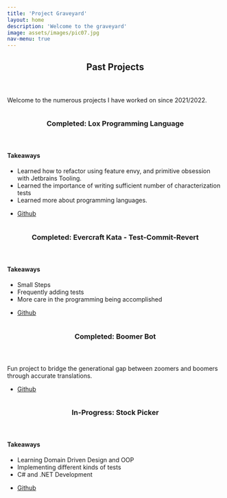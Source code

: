 ```yaml
---
title: 'Project Graveyard'
layout: home
description: 'Welcome to the graveyard'
image: assets/images/pic07.jpg
nav-menu: true
---
```


<!-- Main -->
<div id="main">

<!-- One -->
<section id="one">
	<div class="inner">
		<header class="major">
			<h2>Past Projects</h2>
		</header>
		<p>Welcome to the numerous projects I have worked on since 2021/2022.</p>
	</div>
</section>

<!-- Two -->
<section id="two" class="spotlights">
	<section>
		<a href="generic.html" class="image">
			<img src="{% link assets/images/zombie-clouds.webp %}" alt="" data-position="center center" />
		</a>
		<div class="content">
			<div class="inner">
				<header class="major">
					<h3>Completed: Lox Programming Language</h3>
				</header>
				<p>
                    <h4>Takeaways</h4>
                    <ul class="alt">
                        <li>Learned how to refactor using feature envy, and primitive obsession with Jetbrains Tooling.</li>
                        <li>Learned the importance of writing sufficient number of characterization tests</li>
                        <li>Learned more about programming languages.</li>
                    </ul>
                </p>
				<ul class="actions">
					<li><a href="https://github.com/CodeItQuick/my-own-programming-language" class="button">Github</a></li>
				</ul>
			</div>
		</div>
	</section>
	<section>
		<a href="generic.html" class="image">
			<img src="{% link assets/images/zombie-warrior.jpg %}" alt="" data-position="top center" />
		</a>
		<div class="content">
			<div class="inner">
				<header class="major">
					<h3>Completed: Evercraft Kata - Test-Commit-Revert</h3>
				</header>
				<p>
                    <h4>Takeaways</h4>
                    <ul class="alt">
                        <li>Small Steps</li>
                        <li>Frequently adding tests</li>
                        <li>More care in the programming being accomplished</li>
                    </ul>
                </p>
				<ul class="actions">
					<li><a href="https://github.com/CodeItQuick/tcr-evercraft-2" class="button">Github</a></li>
				</ul>
			</div>
		</div> 
	</section>
	<section>
		<a href="generic.html" class="image">
			<img src="{% link assets/images/zombie-computer.jpg %}" alt="" data-position="25% 25%" />
		</a>
		<div class="content">
			<div class="inner">
				<header class="major">
					<h3>Completed: Boomer Bot</h3>
				</header>
				<p>Fun project to bridge the generational gap between zoomers and boomers through accurate translations.
                </p>
                <ul class="actions">
					<li><a href="https://github.com/CodeItQuick/BoomerBot" class="button">Github</a></li>
				</ul>
			</div>
		</div>
	</section>
	<section>
		<a href="generic.html" class="image">
			<img src="{% link assets/images/rotting-zombie.jpg %}" alt="" data-position="25% 25%" />
		</a>
		<div class="content">
			<div class="inner">
				<header class="major">
					<h3>In-Progress: Stock Picker</h3>
				</header>
				<p>
                    <h4>Takeaways</h4>
                    <ul class="alt">
                        <li>Learning Domain Driven Design and OOP</li>
                        <li>Implementing different kinds of tests</li>
                        <li>C# and .NET Development</li>
                    </ul>
                </p>
                <ul class="actions">
					<li><a href="https://github.com/CodeItQuick/StockApplicationASPNetWebMVCIndividualIdentity" class="button">Github</a></li>
				</ul>
			</div>
		</div>
	</section>
</section>

</div>
